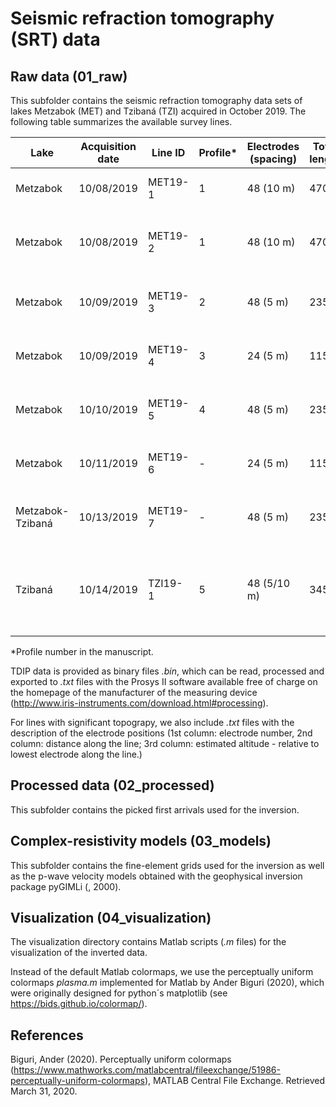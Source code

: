 # Seismic refraction tomography (SRT) data

## Raw data (01_raw)
This subfolder contains the seismic refraction tomography data sets of lakes Metzabok (MET) and Tzibaná (TZI) acquired in October 2019. The following table summarizes the available survey lines.

| Lake | Acquisition date | Line ID | Profile* | Electrodes (spacing) | Total length | Remarks |
| --- | --- | --- | --- | --- | --- | --- |
| Metzabok | 10/08/2019  | MET19-1 | 1 | 48 (10 m) | 470 m | Starting from the northern shore |
| Metzabok | 10/08/2019  | MET19-2 | 1 | 48 (10 m) | 470 m | Roll along, overlap 24 electrodes with MET19-1 |
| Metzabok | 10/09/2019  | MET19-3 | 2 | 48 (5 m) | 235 m | Parallel to MET19-2, shifted 10 m East |
| Metzabok | 10/09/2019  | MET19-4 | 3 | 24 (5 m) | 115 m | Perpendicular to MET19-3, centred at residual pond |
| Metzabok | 10/10/2019  | MET19-5 | 4 | 48 (5 m) | 235 m | Along TEM line, roughly soundings MET3-MET7 |
| Metzabok | 10/11/2019  | MET19-6 | - | 24 (5 m) | 115 m | Parallel to MET19-1/2, shifted ~20 m East |
| Metzabok-Tzibaná | 10/13/2019  | MET19-7 | - | 48 (5 m) | 235 m | Crossing land bridge from Metzabok to Tzibaná |
| Tzibaná | 10/14/2019  | TZI19-1 | 5 | 48 (5/10 m) | 345 m | On river delta; #1-12 and #36-48: 10 m spacing, #12-36: 5 m spacing |

*Profile number in the manuscript.

TDIP data is provided as binary files *.bin*, which can be read, processed and exported to *.txt* files with the Prosys II software available free of charge on the homepage of the manufacturer of the measuring device (http://www.iris-instruments.com/download.html#processing). 

For lines with significant topograpy, we also include *.txt* files with the description of the electrode positions (1st column: electrode number, 2nd column: distance along the line; 3rd column: estimated altitude - relative to lowest electrode along the line.)

## Processed data (02_processed)
This subfolder contains the picked first arrivals used for the inversion.

## Complex-resistivity models (03_models)
This subfolder contains the fine-element grids used for the inversion as well as the p-wave velocity models obtained with the geophysical inversion package pyGIMLi (, 2000).

## Visualization (04_visualization)
The visualization directory contains Matlab scripts (*.m* files) for the visualization of the inverted data.

Instead of the default Matlab colormaps, we use the perceptually uniform colormaps *plasma.m* implemented for Matlab by Ander Biguri (2020), which were originally designed for python´s matplotlib (see  https://bids.github.io/colormap/).

## References
Biguri, Ander (2020). Perceptually uniform colormaps (https://www.mathworks.com/matlabcentral/fileexchange/51986-perceptually-uniform-colormaps), MATLAB Central File Exchange. Retrieved March 31, 2020.
